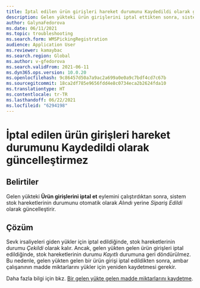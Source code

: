 ```yaml
---
title: İptal edilen ürün girişleri hareket durumunu Kaydedildi olarak güncelleştirmez
description: Gelen yükteki ürün girişlerini iptal ettikten sonra, sistem stok hareket durumunu otomatik olarak Alındı yerine Sipariş Edildi olarak güncelleştirir.
author: GalynaFedorova
ms.date: 06/11/2021
ms.topic: troubleshooting
ms.search.form: WMSPickingRegistration
audience: Application User
ms.reviewer: kamaybac
ms.search.region: Global
ms.author: v-gfedorova
ms.search.validFrom: 2021-06-11
ms.dyn365.ops.version: 10.0.20
ms.openlocfilehash: 9c86457d50a7a9ac2a699a0e0a9c7bdf4cd7c67b
ms.sourcegitcommit: 18ca2df785e9656fdd4e8c0734eca2b2624fda10
ms.translationtype: HT
ms.contentlocale: tr-TR
ms.lasthandoff: 06/22/2021
ms.locfileid: "6294198"
---
```

# <a name="canceled-product-receipts-dont-update-transaction-status-to-registered"></a>İptal edilen ürün girişleri hareket durumunu Kaydedildi olarak güncelleştirmez

## <a name="symptoms"></a>Belirtiler

Gelen yükteki **Ürün girişlerini iptal et** eylemini çalıştırdıktan sonra, sistem stok hareketlerinin durumunu otomatik olarak *Alındı* yerine *Sipariş Edildi* olarak güncelleştirir.

## <a name="resolution"></a>Çözüm

Sevk irsaliyeleri giden yükler için iptal edildiğinde, stok hareketlerinin durumu *Çekildi* olarak kalır. Ancak, gelen yükten gelen ürün girişleri iptal edildiğinde, stok hareketlerinin durumu *Kayıtlı* durumuna geri döndürülmez. Bu nedenle, gelen yükten gelen bir ürün girişi iptal edildikten sonra, ambar çalışanının madde miktarlarını yükler için yeniden kaydetmesi gerekir.

Daha fazla bilgi için bkz. [Bir gelen yükte gelen madde miktarlarını kaydetme](/dynamics365/supply-chain/warehousing/inbound-load-handling#register-item-quantities-arriving).
